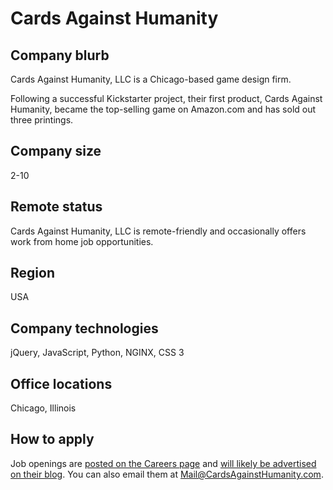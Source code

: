 # Cards Against Humanity

## Company blurb

Cards Against Humanity, LLC is a Chicago-based game design firm.

Following a successful Kickstarter project, their first product, Cards Against Humanity, became the top-selling game on Amazon.com and has sold out three printings.

## Company size

2-10

## Remote status

Cards Against Humanity, LLC is remote-friendly and occasionally offers work from home job opportunities.

## Region

USA

## Company technologies

jQuery, JavaScript, Python, NGINX, CSS 3

## Office locations

Chicago, Illinois

## How to apply

Job openings are [posted on the Careers page](https://www.cardsagainsthumanity.com/careers) and [will likely be advertised on their blog](https://cah.tumblr.com/). You can also email them at Mail@CardsAgainstHumanity.com.